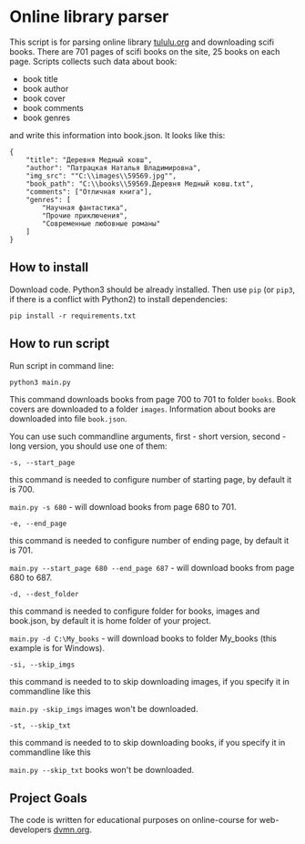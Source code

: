 # Online library parser

This script is for parsing online library [tululu.org](https://tululu.org) and downloading scifi books. There are 701 pages of
scifi books  on the site, 25 books on each page.
Scripts collects such data about book:
 - book title
 - book author
 - book cover
 - book comments
 - book genres
 
and write this information into book.json. It looks like this:
```
{
    "title": "Деревня Медный ковш",
    "author": "Патрацкая Наталья Владимировна",
    "img_src": ""C:\\images\\59569.jpg"",
    "book_path": "C:\\books\\59569.Деревня Медный ковш.txt",
    "comments": ["Отличная книга"],
    "genres": [
        "Научная фантастика",
        "Прочие приключения",
        "Современные любовные романы"
    ]
}
```
## How to install

Download code.
Python3 should be already installed. 
Then use `pip` (or `pip3`, if there is a conflict with Python2) to install dependencies:
```
pip install -r requirements.txt
```

## How to run script

Run script in command line:
```
python3 main.py
```

This command downloads books from page 700 to 701 to folder `books`. Book covers are downloaded to a folder
`images`. Information about books are downloaded into file `book.json`.

You can use such commandline arguments, first - short version, second - long version, you should use
one of them:

```
-s, --start_page
```

this command is needed to configure number of starting page, by default it is 700.

`main.py -s 680` - will download books from page 680 to 701.


```
-e, --end_page
```

this command is needed to configure number of ending page, by default it is 701.

`main.py --start_page 680 --end_page 687` - will download books from page 680 to 687.

```
-d, --dest_folder
```

this command is needed to configure folder for books, images and book.json, by default it is home folder of your project.

`main.py -d C:\My_books` - will download books to folder My_books (this example is for Windows).

```
-si, --skip_imgs
```

this command is needed to to skip downloading images, if you specify it in commandline like this 

`main.py -skip_imgs` images won't be downloaded.

```
-st, --skip_txt
```

this command is needed to to skip downloading books, if you specify it in commandline like this 

`main.py --skip_txt` books won't be downloaded.


## Project Goals

The code is written for educational purposes on online-course for web-developers [dvmn.org](https://dvmn.org/).

